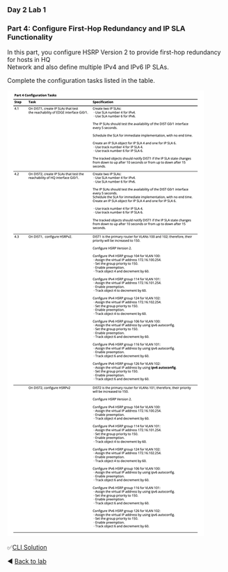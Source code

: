### Day 2 Lab 1 
### Part 4: Configure First-Hop Redundancy and IP SLA Functionality
In this part, you configure HSRP Version 2 to provide first-hop redundancy for hosts in HQ  
Network and also define multiple IPv4 and IPv6 IP SLAs.  

Complete the configuration tasks listed in the table.

![Part4 tasks](./images/pt4-tasks1.png)

✅[CLI Solution](/solutions/day2lab1-4.md)

◀️ [Back to lab](https://github.com/tech-zero/ccnp-encor/blob/main/labs/_ciscopress/lab1/README.md)
